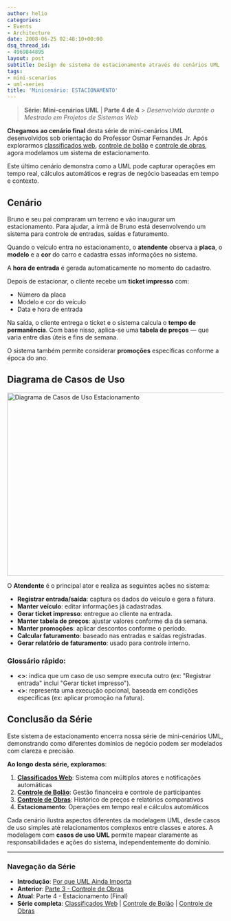 ```yaml
---
author: helio
categories:
- Events
- Architecture
date: 2008-06-25 02:48:10+00:00
dsq_thread_id:
- 4969844895
layout: post
subtitle: Design de sistema de estacionamento através de cenários UML
tags:
- mini-scenarios
- uml-series
title: 'Minicenário: ESTACIONAMENTO'
---
```


> **Série: Mini-cenários UML** | **Parte 4 de 4** > _Desenvolvido durante o Mestrado em Projetos de Sistemas Web_

**Chegamos ao cenário final** desta série de mini-cenários UML desenvolvidos sob orientação do Professor Osmar Fernandes Jr. Após explorarmos [classificados web](../2008-06-13-minicenario-classificados-na-web/), [controle de bolão](../2008-06-17-minicenario-controle-de-bolao/) e [controle de obras](../2008-06-21-minicenario-controle-de-obras/), agora modelamos um sistema de estacionamento.

Este último cenário demonstra como a UML pode capturar operações em tempo real, cálculos automáticos e regras de negócio baseadas em tempo e contexto.

## Cenário

Bruno e seu pai compraram um terreno e vão inaugurar um estacionamento. Para ajudar, a irmã de Bruno está desenvolvendo um sistema para controle de entradas, saídas e faturamento.

Quando o veículo entra no estacionamento, o **atendente** observa a **placa**, o **modelo** e a **cor** do carro e cadastra essas informações no sistema.

A **hora de entrada** é gerada automaticamente no momento do cadastro.

Depois de estacionar, o cliente recebe um **ticket impresso** com:

- Número da placa
- Modelo e cor do veículo
- Data e hora de entrada

Na saída, o cliente entrega o ticket e o sistema calcula o **tempo de permanência**. Com base nisso, aplica-se uma **tabela de preços** — que varia entre dias úteis e fins de semana.

O sistema também permite considerar **promoções** específicas conforme a época do ano.

## Diagrama de Casos de Uso

<img src="/uploads/2008/07/estacionamento.png" alt="Diagrama de Casos de Uso Estacionamento" height="425" width="656" />

O **Atendente** é o principal ator e realiza as seguintes ações no sistema:

- **Registrar entrada/saída**: captura os dados do veículo e gera a fatura.
- **Manter veículo**: editar informações já cadastradas.
- **Gerar ticket impresso**: entregue ao cliente na entrada.
- **Manter tabela de preços**: ajustar valores conforme dia da semana.
- **Manter promoções**: aplicar descontos conforme o período.
- **Calcular faturamento**: baseado nas entradas e saídas registradas.
- **Gerar relatório de faturamento**: usado para controle interno.

### Glossário rápido:

- **<<include>>**: indica que um caso de uso sempre executa outro (ex: "Registrar entrada" inclui "Gerar ticket impresso").
- **<<extend>>**: representa uma execução opcional, baseada em condições específicas (ex: aplicar promoção na fatura).

## Conclusão da Série

Este sistema de estacionamento encerra nossa série de mini-cenários UML, demonstrando como diferentes domínios de negócio podem ser modelados com clareza e precisão.

**Ao longo desta série, exploramos**:

1. **[Classificados Web](../2008-06-13-minicenario-classificados-na-web/)**: Sistema com múltiplos atores e notificações automáticas
2. **[Controle de Bolão](../2008-06-17-minicenario-controle-de-bolao/)**: Gestão financeira e controle de participantes
3. **[Controle de Obras](../2008-06-21-minicenario-controle-de-obras/)**: Histórico de preços e relatórios comparativos
4. **Estacionamento**: Operações em tempo real e cálculos automáticos

Cada cenário ilustra aspectos diferentes da modelagem UML, desde casos de uso simples até relacionamentos complexos entre classes e atores. A modelagem com **casos de uso UML** permite mapear claramente as responsabilidades e ações do sistema, independentemente do domínio.

---

### **Navegação da Série**

- **Introdução**: [Por que UML Ainda Importa](../2008-06-10-uml-introducao-minicenarios/)
- **Anterior**: [Parte 3 - Controle de Obras](../2008-06-21-minicenario-controle-de-obras/)
- **Atual**: Parte 4 - Estacionamento (Final)
- **Série completa**: [Classificados Web](../2008-06-13-minicenario-classificados-na-web/) | [Controle de Bolão](../2008-06-17-minicenario-controle-de-bolao/) | [Controle de Obras](../2008-06-21-minicenario-controle-de-obras/)